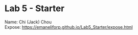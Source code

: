 # Lab 5 - Starter
Name: Chi (Jack) Chou<br/>
Expose: https://emaneliforp.github.io/Lab5_Starter/expose.html
